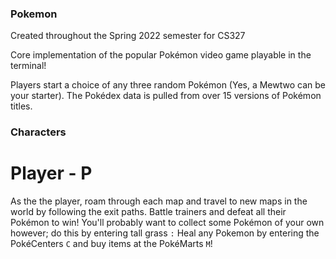 ### Pokemon
Created throughout the Spring 2022 semester for CS327

Core implementation of the popular Pokémon video game playable in the terminal!

Players start a choice of any three random Pokémon (Yes, a Mewtwo can be your starter).
The Pokédex data is pulled from over 15 versions of Pokémon titles.

### Characters

# Player - P
As the the player, roam through each map and travel to new maps in the world by following the exit paths.
Battle trainers and defeat all their Pokémon to win!
You'll probably want to collect some Pokémon of your own however; do this by entering tall grass `:`
Heal any Pokemon by entering the PokéCenters `C` and buy items at the PokéMarts `M`!
